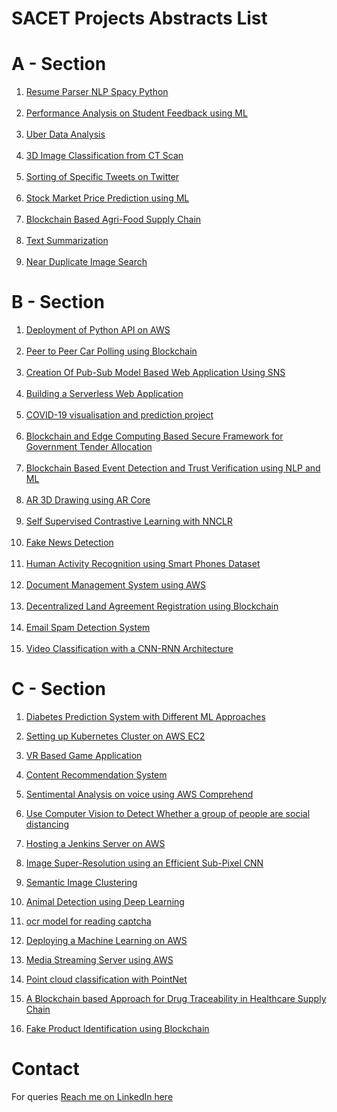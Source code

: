 # SACET Projects Abstracts List

# A - Section
1. <a href="a-section/1a.pdf">Resume Parser NLP Spacy Python</a><br/><br/>
3. <a href="a-section/3a.pdf">Performance Analysis on Student Feedback using ML</a> <br/><br/>
4. <a href="a-section/4a.pdf">Uber Data Analysis</a><br/><br/>
6. <a href="a-section/6a.pdf">3D Image Classification from CT Scan</a><br/><br/>
7. <a href="a-section/7a.pdf">Sorting of Specific Tweets on Twitter</a><br/><br/>
8. <a href="a-section/8a.pdf">Stock Market Price Prediction using ML</a><br/><br/>
13. <a href="a-section/13a.pdf">Blockchain Based Agri-Food Supply Chain</a><br/><br/>
14. <a href="a-section/14a.pdf">Text Summarization</a><br/><br/>
15. <a href="a-section/15a.pdf">Near Duplicate Image Search</a>

# B - Section
1. <a href="b-section/1b.pdf">Deployment of Python API on AWS</a> <br/> <br/>
2. <a href="b-section/2b.pdf">Peer to Peer Car Polling using Blockchain</a> <br/> <br/>
3. <a href="b-section/3b.pdf">Creation Of Pub-Sub Model Based Web Application Using SNS</a><br/> <br/>
4. <a href="b-section/4b.pdf">Building a Serverless Web Application </a><br/> <br/>
5. <a href="b-section/5b.pdf">COVID-19 visualisation and prediction project</a><br/> <br/>
6. <a href="b-section/6b.pdf">Blockchain and Edge Computing Based Secure Framework for Government Tender Allocation </a><br/> <br/>
7. <a href="b-section/7b.pdf">Blockchain Based Event Detection and Trust Verification using NLP and ML</a><br/> <br/>
8. <a href="b-section/8b.pdf">AR 3D Drawing using AR Core</a><br/> <br/>
9. <a href="b-section/9b.pdf">Self Supervised Contrastive Learning with NNCLR</a><br/> <br/>
10. <a href="b-section/10b.pdf">Fake News Detection</a><br/> <br/>
11. <a href="b-section/11b.pdf">Human Activity Recognition using Smart Phones Dataset</a><br/> <br/>
12. <a href="b-section/12b.pdf">Document Management System using AWS </a><br/> <br/>
13. <a href="b-section/13b.pdf">Decentralized Land Agreement Registration using Blockchain</a><br/> <br/>
14. <a href="b-section/14b.pdf">Email Spam Detection System</a><br/> <br/>
15. <a href="b-section/15b.pdf">Video Classification with a CNN-RNN Architecture</a>

# C - Section

1. <a href="c-section/1C-Diabetes Prediction System with Different ML Approaches.pdf">Diabetes Prediction System with Different ML Approaches</a>
2. <a href="c-section/2C - Setting up Kubernetes Cluster on AWS EC2.pdf">Setting up Kubernetes Cluster on AWS EC2</a> 
3. <a href="c-section/3C-VR BASED GAME APPLICATION.pdf">VR Based Game Application</a>
4. <a href="c-section/4C - Content Recommendation System.pdf">Content Recommendation System</a>

5. <a href="c-section/5C-Sentimental Analysis on voice using AWS Comprehend.pdf">Sentimental Analysis on voice using AWS Comprehend</a>
6. <a href="c-section/6C-Use Computer Vision to Detect Whether a group of people are social distancing.pdf">Use Computer Vision to Detect Whether a group of people are social distancing</a>
7. <a href="c-section/7C - Hosting a Jenkins Server on AWS.pdf">Hosting a Jenkins Server on AWS</a>
8. <a href="c-section/8C - Image Super-Resolution using an Efficient Sub-Pixel CNN.pdf">Image Super-Resolution using an Efficient Sub-Pixel CNN</a>
9. <a href="c-section/9C - Semantic Image Clustering.pdf">Semantic Image Clustering</a>
10. <a href="c-section/10C - Animal Detection using Deep Learning.pdf">Animal Detection using Deep Learning</a>
11. <a href="c-section/11C - ocr model for reading captcha.pdf">ocr model for reading captcha</a>
12. <a href="c-section/12C - Deploying a Machine Learning on AWS.pdf">Deploying a Machine Learning on AWS</a>
13. <a href="c-section/13C - Media Streaming Server using AWS.pdf">Media Streaming Server using AWS </a>
14. <a href="c-section/14C - Point cloud classification with PointNet.pdf">Point cloud classification with PointNet </a>
15. <a href="c-section/15C-A Blockchain based Approach for Drug Traceability in Healthcare Supply Chain.pdf">A Blockchain based Approach for Drug Traceability in Healthcare Supply Chain</a>
16. <a href="c-section/16C-Fake Product Identification using Blockchain.pdf">Fake Product Identification using Blockchain</a>

# Contact
For queries <a href="https://linkedin.com/MadhuPIoT"> Reach me on LinkedIn here</a>